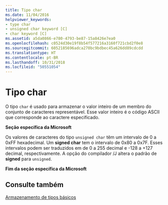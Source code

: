 ```yaml
---
title: Tipo char
ms.date: 11/04/2016
helpviewer_keywords:
- type char
- unsigned char keyword [C]
- char keyword [C]
ms.assetid: a5da0866-e780-4793-be87-15a8426e7ea0
ms.openlocfilehash: c0524d30e19f8b54f577216a3160f721cbd2f0e8
ms.sourcegitcommit: 6052185696adca270bc9bdbec45a626dd89cdcdd
ms.translationtype: HT
ms.contentlocale: pt-BR
ms.lasthandoff: 10/31/2018
ms.locfileid: "50551054"
---
```

# <a name="type-char"></a>Tipo char

O tipo `char` é usado para armazenar o valor inteiro de um membro do conjunto de caracteres representável. Esse valor inteiro é o código ASCII que corresponde ao caractere especificado.

**Seção específica da Microsoft**

Os valores de caracteres do tipo `unsigned char` têm um intervalo de 0 a 0xFF hexadecimal. Um **signed char** tem o intervalo de 0x80 a 0x7F. Esses intervalos podem ser traduzidos em de 0 a 255 decimal e -128 a +127 decimal, respectivamente. A opção do compilador /J altera o padrão de **signed** para `unsigned`.

**Fim da seção específica da Microsoft**

## <a name="see-also"></a>Consulte também

[Armazenamento de tipos básicos](../c-language/storage-of-basic-types.md)